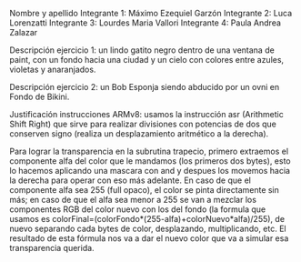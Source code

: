 Nombre y apellido 
Integrante 1: Máximo Ezequiel Garzón
Integrante 2: Luca Lorenzatti
Integrante 3: Lourdes Maria Vallori
Integrante 4: Paula Andrea Zalazar


Descripción ejercicio 1: un lindo gatito negro dentro de una ventana de paint, con un fondo hacia una ciudad y un cielo con colores entre azules, violetas y anaranjados.


Descripción ejercicio 2: un Bob Esponja siendo abducido por un ovni en Fondo de Bikini.


Justificación instrucciones ARMv8: usamos la instrucción asr (Arithmetic Shift Right) que sirve para realizar divisiones con potencias de dos que conserven signo (realiza un desplazamiento aritmético a la derecha).

Para lograr la transparencia en la subrutina trapecio, primero extraemos el componente alfa del color que le mandamos (los primeros dos bytes), esto lo hacemos aplicando una mascara con and y despues los movemos hacia la derecha para operar con eso más adelante.
En caso de que el componente alfa sea 255 (full opaco), el color se pinta directamente sin más; en caso de que el alfa sea menor a 255 se van a mezclar los componentes RGB del color nuevo con los del fondo (la formula que usamos es colorFinal=(colorFondo*(255-alfa)+colorNuevo*alfa)/255), de nuevo separando cada bytes de color, desplazando, multiplicando, etc. El resultado de esta fórmula nos va a dar el nuevo color que va a simular esa transparencia querida.


